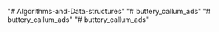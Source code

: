 "# Algorithms-and-Data-structures" 
"# buttery_callum_ads" 
"# buttery_callum_ads" 
"# buttery_callum_ads" 
